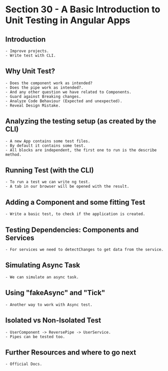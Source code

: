 # Section 30 - A Basic Introduction to Unit Testing in Angular Apps

## Introduction
    
    - Improve projects.
    - Write test with CLI.

## Why Unit Test?

    - Does the component work as intended?
    - Does the pipe work as intended?.
    - And any other question we have related to Components.
    - Guard against Breaking changes.
    - Analyze Code Behaviour (Expected and unexpected).
    - Reveal Design Mistake.

## Analyzing the testing setup (as created by the CLI)
    
    - A new App contains some test files.
    - By default it contains some test.
    - All blocks are independent, the first one to run is the describe method.

## Running Test (with the CLI)

    - To run a test we can write ng test.
    - A tab in our browser will be opened with the result.

## Adding a Component and some fitting Test

    - Write a basic test, to check if the application is created.

## Testing Dependencies: Components and Services

    - For services we need to detectChanges to get data from the service.

## Simulating Async Task
    
    - We can simulate an async task.

## Using "fakeAsync" and "Tick"

    - Another way to work with Async test.

## Isolated vs Non-Isolated Test

    - UserComponent -> ReversePipe -> UserService.
    - Pipes can be tested too.

## Further Resources and where to go next

    - Official Docs.